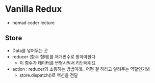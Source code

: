 # Vanilla Redux

- nomad coder lecture

## Store

- Data를 넣어두는 곳
- reducer (함수 형태)를 매개변수로 받아야한다
  - 이 함수가 데이터를 변형시켜서 리턴해줘요
- action : reducer와 소통하는 방법이래.. 어떤 걸 하라고 알려주는 역할인가봐
  - store.dispatch()로 액션을 전달
